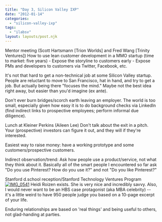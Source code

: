 ```yaml
---
title: "Day 3, Silicon Valley IXP"
date: "2012-01-14"
categories: 
  - "silicon-valley-ixp"
tags: 
  - "ilabsv"
layout: layouts/post.njk
---
```


Mentor meeting (Scott Hartsmann \[Trion Worlds\] and Fred Wang \[Trinity Ventures\]) How to use lean customer development in a MMO startup (time to market: five years) - Expose the storyline to customers early - Expose PMs and developers to customers via Twitter, Facebook, etc.

It's not that hard to get a non-technical job at some Silicon Valley startup. People are reluctant to move to San Francisco, hat in hand, and try to get a job. But actually being there "focuses the mind." Maybe not the best idea right away, but easier than you'd imagine (ex ante).

Don't ever burn bridges/scorch earth leaving an employer. The world is too small, especially given how easy it is to do background checks via LinkedIn (find indirect links to prospective employees; perform informal due diligence).

Lunch at Kleiner Perkins (Aileen Lee) Don't talk about the exit in a pitch. Your (prospective) investors can figure it out, and they will if they're interested.

Easiest way to raise money: have a working prototype and some customers/prospective customers.

Indirect observation/trend: Ask how people use a product/service, not what they think about it. Basically all of the smart people I encountered so far ask "Do you use Pinterest? How do you use it?" and not "Do you like Pinterest?"

Stanford d.school reception/Stanford Technology Ventures Program [![](images/IMG_0541-224x300.jpg "IMG_0541")](http://colinbarry.com/wp-content/uploads/2012/01/IMG_0541.jpg) Heidi Roizen exists. She is very nice and incredibly savvy. Also, I would never want to be an HBS case protagonist (aka MBA celebrity) -- it's a little weird to have 950 people judge you based on a 10-page excerpt of your life.

Enduring relationships are based on 'real things' and being useful to others, not glad-handing at parties.
